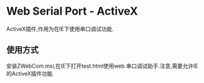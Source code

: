 # Web Serial Port - ActiveX

ActiveX插件,作用为在IE下使用串口调试功能.







## 使用方式 

安装ZWebCom.msi,在IE下打开test.html使用web 串口调试助手.注意,需要允许IE的ActiveX插件功能.

